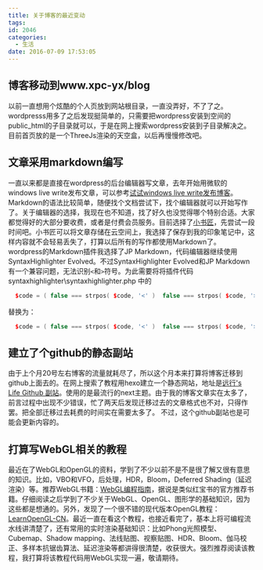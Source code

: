 ```yaml
---
title: 关于博客的最近变动
tags:
id: 2046
categories:
  - 生活
date: 2016-07-09 17:53:05
---
```


## 博客移动到www.xpc-yx/blog

以前一直想用个炫酷的个人页放到网站根目录，一直没弄好，不了了之。wordpresss用多了之后发现挺简单的，只需要把wordpress安装到空间的public_html的子目录就可以，于是在网上搜索wordpress安装到子目录解决之。目前首页放的是一个ThreeJs渲染的天空盒，以后再慢慢修改吧。

## 文章采用markdown编写

一直以来都是直接在wordpress的后台编辑器写文章，去年开始用微软的windows live write发布文章，可以参考[试试windows live write发布博客](http://www.xpc-yx.com/blog/2015/11/25/%E8%AF%95%E8%AF%95windows-live-write%E5%8F%91%E5%B8%83%E5%8D%9A%E5%AE%A2/)。
Markdown的语法比较简单，随便找个文档尝试下，找个编辑器就可以开始写作了。关于编辑器的选择，我现在也不知道，找了好久也没觉得哪个特别合适。大家都觉得好的大部分要收费，或者是付费会员服务。目前选择了[小书匠](http://soft.xiaoshujiang.com/)，先尝试一段时间吧。小书匠可以将文章存储在云空间上，我选择了保存到我的印象笔记中，这样内容就不会轻易丢失了，打算以后所有的写作都使用Markdown了。
wordpress的Markdown插件我选择了JP Markdown，代码编辑器继续使用SyntaxHighlighter Evolved。不过SyntaxHighlighter Evolved和JP Markdown有一个兼容问题，无法识别`<`和`>`符号。为此需要将将插件代码syntaxhighlighter\syntaxhighlighter.php 中的

``` cpp
  $code = ( false === strpos( $code, '<' )  false === strpos( $code, '>' )  2 == $this->get_code_format($post) ) ? strip_tags( $code ) : htmlspecialchars( $code ); 
```

替换为：

``` cpp
  $code = ( false === strpos( $code, '<' )  false === strpos( $code, '>' ) ) ? strip_tags( $code ) : htmlspecialchars( $code ); 
```

## 建立了个github的静态副站

由于上个月20号左右博客的流量就耗尽了，所以这个月本来打算将博客迁移到github上面去的。在网上搜索了教程用hexo建立一个静态网站，地址是[远行's Life Github 副站](https://xpc-yx.github.io/)。使用的是最流行的next主题。由于我的博客文章实在太多了，前言过程中出现不少错误，忙了两天后发现迁移过去的文章格式也不对，只得作罢。把全部迁移过去耗费的时间实在需要太多了。
不过，这个github副站也是可能会更新内容的。

## 打算写WebGL相关的教程

最近在了WebGL和OpenGL的资料，学到了不少以前不是不是很了解又很有意思的知识。比如，VBO和VFO，后处理，HDR，Bloom，Deferred Shading（延迟渲染）等。推荐WebGL书籍：[WebGL编程指南](https://book.douban.com/subject/25909351/)，据说是类似红宝书的官方推荐书籍。仔细阅读之后学到了不少关于WebGL、OpenGL、图形学的基础知识，因为这些都是想通的。另外，发现了一个很不错的现代版本OpenGL教程：[ LearnOpenGL-CN](https://learnopengl-cn.readthedocs.io/zh/latest/)。最近一直在看这个教程，也接近看完了，基本上将可编程流水线讲清楚了，还有常用的实时渲染基础知识：比如Phong光照模型、Cubemap、Shadow mapping、法线贴图、视察贴图、HDR、Bloom、伽马校正、多样本抗锯齿算法、延迟渲染等都讲得很清楚，收获很大。强烈推荐阅读该教程，我打算将该教程代码用WebGL实现一遍，敬请期待。